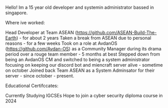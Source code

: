 Hello! Im a 15 year old developer and systemin administrator bassed in singapore. 

Where ive worked:

Head Developer at Team ASEAN (https://github.com/ASEAN-Build-The-Earth) - for about 2 years
Taken a break from ASEAN due to personal reasons - for a few weeks 
Took on a role at  AvdanOS (https://github.com/Avdan-OS)  as a Community Manager during its drama period over a rouge team member - 5 months at best
Stepped down from being an AvdanOS CM and switched to being a system administrator focusing on keeping our discord bot and miencraft server alive - sometime on october
Joined back Team ASEAN as a System Adminsator for their server - since october - present.

Educational Certifccates:

Currently Studying IGCSEs
Hope to join a cyber security diploma course in 2024 
